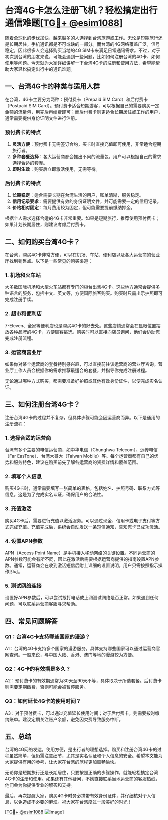 # 台湾4G卡怎么注册飞机？轻松搞定出行通信难题[[TG💪+ @esim1088](https://t.me/s/esim1088)]

随着全球化的步伐加快，越来越多的人选择到台湾旅游或工作。无论是短期旅行还是长期居住，手机通讯都是不可或缺的一部分。而台湾的4G网络覆盖广泛，信号稳定，因此很多人会选择购买当地的4G SIM卡来满足日常通讯需求。不过，对于初次到台湾的朋友来说，可能会遇到一些问题，比如如何注册台湾的4G卡、如何使用等问题。今天就为大家详细讲解一下台湾4G卡的注册和使用方法，希望能帮助大家轻松搞定出行中的通讯难题。

## 一、台湾4G卡的种类与适用人群

在台湾，4G卡主要分为两种：预付费卡（Prepaid SIM Card）和后付费卡（Postpaid SIM Card）。预付费卡适合短期游客，可以根据自己的需要购买一定金额的流量包，用完后再续费即可；而后付费卡则更适合长期居住或工作的用户，通常需要提供身份证明文件进行注册。

### 预付费卡的特点

1. **灵活方便**：预付费卡无需签订合约，买卡时直接充值即可使用，非常适合短期旅行者。
2. **多种套餐选择**：各大运营商都会推出不同的流量包，用户可以根据自己的需求选择合适的套餐。
3. **即时生效**：购买后立即激活使用，无需等待。

### 后付费卡的特点

1. **长期稳定**：适合需要长期在台湾生活的用户，账单清晰，服务稳定。
2. **信用记录要求**：需要提供有效的身份证明文件，并可能需要一定的信用记录。
3. **价格相对固定**：每月费用较为固定，但可能需要提前缴纳押金。

根据个人需求选择合适的4G卡非常重要。如果是短期旅行，推荐使用预付费卡；如果计划长期居住，则建议考虑后付费卡。

## 二、如何购买台湾4G卡？

在台湾，购买4G卡非常方便，可以在机场、车站、便利店以及各大运营商的营业厅找到销售点。以下是一些常见的购买渠道：

### 1. 机场和火车站

大多数国际机场和大型火车站都有专门的柜台出售4G卡。这些地方通常会提供多种语言的服务，包括中文、英文等，方便国际旅客购买。购买时只需出示护照即可完成注册手续。

### 2. 超市和便利店

7-Eleven、全家等便利店也是购买4G卡的好去处。这些店铺通常会在显眼位置摆放各种品牌的4G卡，方便顾客挑选。购买时可以直接向店员询问，他们会协助您完成注册流程。

### 3. 运营商营业厅

如果你对某个运营商的套餐特别感兴趣，可以直接前往该运营商的营业厅咨询。营业厅工作人员会根据你的需求推荐最适合的套餐，并指导你完成注册过程。

无论通过哪种方式购买，都需要准备好护照或其他有效身份证件，以便完成实名认证。

## 三、如何注册台湾4G卡？

注册台湾4G卡的过程并不复杂，但具体步骤可能会因运营商而异。以下是通用的注册流程：

### 1. 选择合适的运营商

台湾有多个主要的电信运营商，如中华电信（Chunghwa Telecom）、远传电信（Far EasTone）、台湾大哥大（Taiwan Mobile）等。每个运营商都有自己的优势和服务特色，建议在购买前先了解各运营商的资费详情和覆盖范围。

### 2. 填写个人信息

购买4G卡时，通常需要填写一张简单的表格，包括姓名、护照号码、联系方式等信息。这是为了完成实名认证，确保用户的合法性。

### 3. 充值激活

购买4G卡后，需要进行充值以激活服务。可以通过现金、信用卡或电子支付等方式完成充值。充值完成后，系统会自动发送一条短信通知，告知您卡已成功激活。

### 4. 设置APN参数

APN（Access Point Name）是手机接入移动网络的关键设置。不同运营商的APN参数可能会有所不同，因此在激活后需要根据运营商提供的指南设置APN参数。通常，运营商会在收到激活短信后附上详细的设置说明，用户只需按照指示操作即可。

### 5. 测试网络连接

设置好APN参数后，可以尝试拨打电话或上网测试网络是否正常。如果遇到任何问题，可以联系运营商客服寻求帮助。

## 四、常见问题解答

### Q1：台湾4G卡支持哪些国家的漫游？

A1：台湾的4G卡支持多个国家的漫游服务，具体支持哪些国家可以通过运营商官网查询。一般来说，与中国大陆、香港、澳门等地的漫游较为方便。

### Q2：4G卡的有效期是多久？

A2：预付费卡的有效期通常为30天至90天不等，具体取决于所选套餐。后付费卡则需要定期缴费，否则可能会被暂停服务。

### Q3：如何延长4G卡的使用时间？

A3：对于预付费卡，可以通过充值延长使用时间；对于后付费卡，则需要按时缴纳账单。建议定期关注账户余额，避免因欠费导致服务中断。

## 五、总结

台湾的4G网络发达，使用方便，是出行者的理想选择。购买和注册台湾4G卡的过程虽然简单，但仍需注意细节，尤其是实名认证和个人信息的安全。希望本文能为大家提供有用的参考，让大家在台湾的旅程更加顺畅愉快。

无论你是短期旅行还是长期居住，只要按照正确的步骤操作，就能轻松搞定台湾4G卡的注册和使用。如果还有其他疑问，不妨直接联系当地运营商的客服热线，他们会为你提供专业的解答和支持。

最后，再次提醒大家，购买4G卡时务必携带有效身份证件，并仔细核对个人信息，以免造成不必要的麻烦。祝大家在台湾度过一段美好的时光！

[[TG💪+ @esim1088](https://t.me/s/esim1088) ![Image](https://i.postimg.cc/4NQfJmqS/Snipaste-2025-05-13-00-14-12.png)]